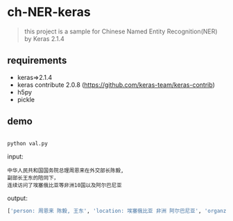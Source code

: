 # ch-NER-keras
> this project is a sample for Chinese Named Entity Recognition(NER)
by Keras 2.1.4 

## requirements 
* keras=>2.1.4 
* keras contribute 2.0.8 (https://github.com/keras-team/keras-contrib)
* h5py 
* pickle

## demo 

```python

python val.py

```
 

input:
```text
中华人民共和国国务院总理周恩来在外交部长陈毅,
副部长王东的陪同下，
连续访问了埃塞俄比亚等非洲10国以及阿尔巴尼亚
```
output:
```python
['person: 周恩来 陈毅, 王东', 'location: 埃塞俄比亚 非洲 阿尔巴尼亚', 'organzation: 中华人民共和国国务院 外交部']

```





